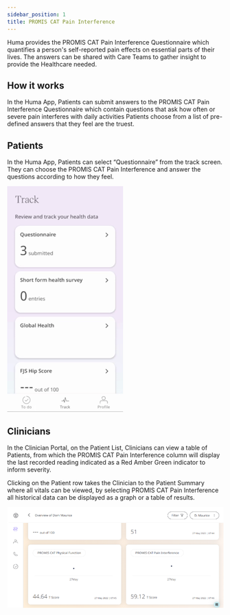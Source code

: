 ```yaml
---
sidebar_position: 1
title: PROMIS CAT Pain Interference
---
```


Huma provides the PROMIS CAT Pain Interference Questionnaire which quantifies a person's self-reported pain effects on essential parts of their lives. The answers can be shared with Care Teams to gather insight to provide the Healthcare needed.

## How it works

In the Huma App, Patients can submit answers to the PROMIS CAT Pain Interference Questionnaire which contain questions that ask how often or severe pain interferes with daily activities Patients choose from a list of pre-defined answers that they feel are the truest.

## Patients

In the Huma App, Patients can select “Questionnaire” from the track screen. They can choose the PROMIS CAT Pain Interference and answer the questions according to how they feel.

![PROMIS CAT Pain Interference in the Huma App](./assets/promis-cat-pain.gif)

## Clinicians

In the Clinician Portal, on the Patient List, Clinicians can view a table of Patients, from which the PROMIS CAT Pain Interference column will display the last recorded reading indicated as a Red Amber Green indicator to inform severity. 

Clicking on the Patient row takes the Clinician to the Patient Summary where all vitals can be viewed, by selecting PROMIS CAT Pain Interference all historical data can be displayed as a graph or a table of results.

![Clinician View of PROMIS CAT Pain Interference](../mobility/assets/promis-cat-physical.png)
